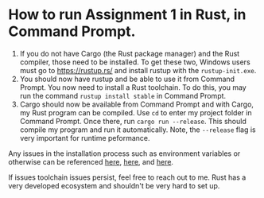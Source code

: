 # How to run Assignment 1 in Rust, in Command Prompt.

1. If you do not have Cargo (the Rust package manager) and the Rust compiler, those need to be installed. To get these two, Windows users must go to https://rustup.rs/ and install rustup with the `rustup-init.exe`.
2. You should now have rustup and be able to use it from Command Prompt. You now need to install a Rust toolchain. To do this, you may run the command `rustup install stable` in Command Prompt.
3. Cargo should now be available from Command Prompt and with Cargo, my Rust program can be compiled. Use `cd` to enter my project folder in Command Prompt. Once there, run `cargo run --release`. This should compile my program and run it automatically. Note, the `--release` flag is very important for runtime peformance.

Any issues in the installation process such as environment variables or otherwise can be referenced [here](https://www.rust-lang.org/tools/install), [here](https://www.rust-lang.org/learn/get-started), and [here](https://forge.rust-lang.org/infra/other-installation-methods.html).

If issues toolchain issues persist, feel free to reach out to me. Rust has a very developed ecosystem and shouldn't be very hard to set up.
